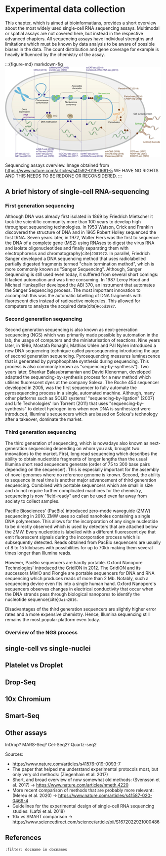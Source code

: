 # Experimental data collection

This chapter, which is aimed at bioinformatians, provides a short overview about the most widely used single-cell RNA sequencing assays. Multimodal or spatial assays are not covered here, but instead in the respective advanced chapters. All sequencing assays have individual strengths and limitations which must be known by data analysis to be aware of possible biases in the data. The count distribution and gene coverage for example is heavily influenced by the chemistry of the assay.

:::{figure-md} markdown-fig
<img src="../_static/images/assays.png" alt="Overview of sequencing assays" class="bg-primary mb-1" width="800px">

Sequencing assays overview. Image obtained from https://www.nature.com/articles/s41592-019-0691-5 WE HAVE NO RIGHTS AND THIS NEEDS TO BE REDONE OR RECONSIDERED.
:::

## A brief history of single-cell RNA-sequencing

### First generation sequencing

Although DNA was already first isolated in 1869 by Friedrich Mietscher it took the scientific community more than 100 years to develop high throughput sequencing technologies. In 1953 Watson, Crick and Franklin discovered the structure of DNA and in 1965 Robert Holley sequenced the first tRNA. Seven years later, in 1972, Walter Fiers was the first to sequence the DNA of a complete gene (MS2) using RNAses to digest the virus RNA and isolate oligonucleotides and finally separating them with electrophoresis and chromatography{cite}`JOU1972`. In parallel, Friedrich Sanger developed a DNA sequencing method that uses radiolabelled partially digested fragments termed "chain termination method", which is more commonly known as "Sanger Sequencing". Although, Sanger Sequencing is still used even today, it suffered from several short comings: It lacked automation and was time consuming. In 1987 Leroy Hood and Michael Hunkapiller developed the ABI 370, an instrument that automates the Sanger Sequencing process. The most important innovation to accomplish this was the automatic labelling of DNA fragments with fluorescent dies instead of radioactive molecules. This allowed for computers to analyze the acquired data{cite}`Hood1987`.

### Second generation sequencing

Second generation sequencing is also known as next-generation sequencing (NGS) which was primarily made possible by automation in the lab, the usage of computers and the miniaturisation of reactions. Nine years later, in 1996, Mostafa Ronaghi, Mathias Uhlen and Pȧl Nyŕen introduced a new DNA sequencing technique called pyrosequencing introducing the age of second generation sequencing. Pyrosequencing measures luminescence that is generated by pyrophosphate synthesis during sequencing. This process is also commonly known as "sequencing-by-synthesis"). Two years later, Shankar Balasubramanian and David Klenerman, developed adapted the sequencing-by-synthesis process for a new method which utilises fluorescent dyes at the company Solexa. The Roche 454 sequencer developed in 2005, was the first sequencer to fully automate the pyrosequencing process in a single, automated machine. Although, many other platforms such as SOLiD systems' "sequencing-by-ligation" (2007) and Life Technologies' Ion Torrent (2011) that uses "sequencing-by-synthesis" to detect hydrogen ions when new DNA is synthesized were introduced, Illumina's sequencers which are based on Solexa's technology after a takeover, dominate the market.

### Third generation sequencing

The third generation of sequencing, which is nowadays also known as next-generation sequencing depending on whom you ask, brought two innovations to the market. First, long read sequencing which describes the ability to obtain nucleotide fragments of longer lengths than the usual Illumina short read sequencers generate (order of 75 to 300 base pairs depending on the sequencer). This is especially important for the assembly of novel genomes where no reference genome is known. Second, the ability to sequence in real time is another major advancement of third generation sequencing. Combined with portable sequencers which are small in size and do not require further complicated machines for the chemistry, sequencing is now "field-ready" and can be used even far away from society to collect samples.

Pacific Biosciences' (PacBio) introduced zero-mode waveguide (ZMW) sequencing in 2010. ZMW uses so called nanoholes containing a single DNA polymerase. This allows for the incorporation of any single nucleotide to be directly observed which is used by detecters that are attached below the ZMW. Every nucleotide is labelled with a different fluorescent dye that emit fluorescent signals during the incorporation process which is subsequently detected. Reads obtained from PacBio sequencers are usually of 8 to 15 kilobases with possibilities for up to 70kb making them several times longer than Illumina reads.

However, PacBio sequencers are hardly portable. Oxford Nanopore Technologies' introduced the GridION in 2012. The GridION and its successors MinIO and Flongle are portable sequencers for DNA and RNA sequencing which produces reads of more than 2 Mb. Notably, such a sequencing device even fits into a single human hand. Oxford Nanopore's sequencers observes changes in electrical conductivity that occur when the DNA strands pass through biological nanopores to identify the nucleotide sequence{cite}`Jain2016`.

Disadvantages of the third generation sequencers are slightly higher error rates and a more expensive chemistry. Hence, Illumina sequencing still remains the most popular platform even today.

### Overview of the NGS process

## single-cell vs single-nuclei

## Platelet vs Droplet

## Drop-Seq

## 10x Chromium

## Smart-Seq

## Other assays

InDrop? MARS-Seq? Cel-Seq2? Quartz-seq2



Sources:

- https://www.nature.com/articles/s41576-019-0093-7
- The paper that helped me understand experimental protocols most, but only very old methods: (Ziegenhain et al. 2017)
- Short, and broad overview of now somewhat old methods: (Svensson et al. 2017) -> https://www.nature.com/articles/nmeth.4220
- More recent comparison of methods that are probably more relevant: (Mereu et al. 2020) -> https://www.nature.com/articles/s41587-020-0469-4
- Guidelines for the experimental design of single-cell RNA sequencing studies: (Lafzi et al. 2018)
- 10x vs SMART comparison -> https://www.sciencedirect.com/science/article/pii/S1672022921000486

## References

```{bibliography}
:filter: docname in docnames
```